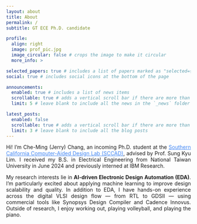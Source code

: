 ```yaml
---
layout: about
title: About
permalink: /
subtitle: GT ECE Ph.D. candidate

profile:
  align: right
  image: prof_pic.jpg
  image_circular: false # crops the image to make it circular
  more_info: >

selected_papers: true # includes a list of papers marked as "selected={true}"
social: true # includes social icons at the bottom of the page

announcements:
  enabled: true # includes a list of news items
  scrollable: true # adds a vertical scroll bar if there are more than 3 news items
  limit: 5 # leave blank to include all the news in the `_news` folder

latest_posts:
  enabled: false
  scrollable: true # adds a vertical scroll bar if there are more than 3 new posts items
  limit: 3 # leave blank to include all the blog posts
---
```

<p style="text-align: justify;">
Hi! I’m Che-Ming (Jerry) Chang, an incoming Ph.D. student at the <a href="https://gtcad.gatech.edu/" style="color: #4287f5;">Southern California Computer-Aided Design Lab (SCCAD)</a>, advised by Prof. Sung Kyu Lim. I received my B.S. in Electrical Engineering from National Taiwan University in June 2024 and previously interned at IBM Research.

<p style="text-align: justify;">
My research interests lie in <strong>AI-driven Electronic Design Automation (EDA)</strong>. I’m particularly excited about applying machine learning to improve design scalability and quality.  In addition to EDA, I have hands-on experience across the digital VLSI design flow — from RTL to GDSII — using commercial tools like Synopsys Design Compiler and Cadence Innovus. Outside of research, I enjoy working out, playing volleyball, and playing the piano.
